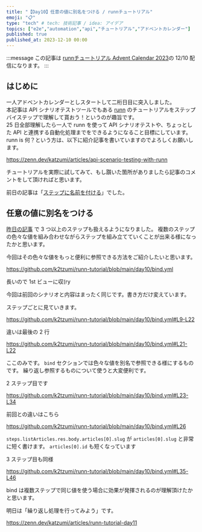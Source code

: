 ```yaml
---
title: "【Day10】任意の値に別名をつける / runnチュートリアル"
emoji: "📋"
type: "tech" # tech: 技術記事 / idea: アイデア
topics: ["e2e","automation","api","チュートリアル","アドベントカレンダー"]
published: true
published_at: 2023-12-10 00:00
---
```


:::message
この記事は [runnチュートリアル Advent Calendar 2023](https://qiita.com/advent-calendar/2023/runn-tutorial)の 12/10 配信になります。
:::

## はじめに

一人アドベントカレンダーとしスタートして二桁日目に突入しました。  
本記事は API シナリオテストツールでもある [runn](https://github.com/k1LoW/runn) のチュートリアルをステップバイステップで理解して貰おう！というのが趣旨です。  
25 日全部理解したら一人で runn を使って API シナリオテストや、ちょっとした API と連携する自動化処理までをできるようになること目標にしています。  
runn is 何？という方は、以下に紹介記事を書いていますのでよろしくお願いします。

https://zenn.dev/katzumi/articles/api-scenario-testing-with-runn

チュートリアルを実際に試してみて、もし躓いた箇所がありましたら記事のコメントをして頂ければと思います。

前日の記事は「[ステップに名前を付ける](https://zenn.dev/katzumi/articles/runn-tutorial-day09)」でした。

## 任意の値に別名をつける

[昨日の記事](https://zenn.dev/katzumi/articles/runn-tutorial-day09) で 3 つ以上のステップも扱えるようになりました。 
複数のステップの色々な値を組み合わせながらステップを組み立てていくことが出来る様になったかと思います。

今回はその色々な値をもっと便利に参照できる方法をご紹介したいと思います。

https://github.com/k2tzumi/runn-tutorial/blob/main/day10/bind.yml

長いので 1st ビューに収(ry

今回は前回のシナリオと内容はまったく同じです。書き方だけ変えています。

ステップごとに見ていきます。

https://github.com/k2tzumi/runn-tutorial/blob/main/day10/bind.yml#L9-L22

違いは最後の 2 行

https://github.com/k2tzumi/runn-tutorial/blob/main/day10/bind.yml#L21-L22

ここのみです。
`bind` セクションでは色々な値を別名で参照できる様にするものです。
繰り返し参照するものについて使うと大変便利です。

2 ステップ目です

https://github.com/k2tzumi/runn-tutorial/blob/main/day10/bind.yml#L23-L34

前回との違いはこちら

https://github.com/k2tzumi/runn-tutorial/blob/main/day10/bind.yml#L26

`steps.listArticles.res.body.articles[0].slug` が `articles[0].slug` と非常に短く書けます。
`articles[0].id` も短くなっています

3 ステップ目も同様

https://github.com/k2tzumi/runn-tutorial/blob/main/day10/bind.yml#L35-L46

bind は複数ステップで同じ値を使う場合に効果が発揮されるのが理解頂けたかと思います。

明日は「繰り返し処理を行ってみよう」です。

https://zenn.dev/katzumi/articles/runn-tutorial-day11